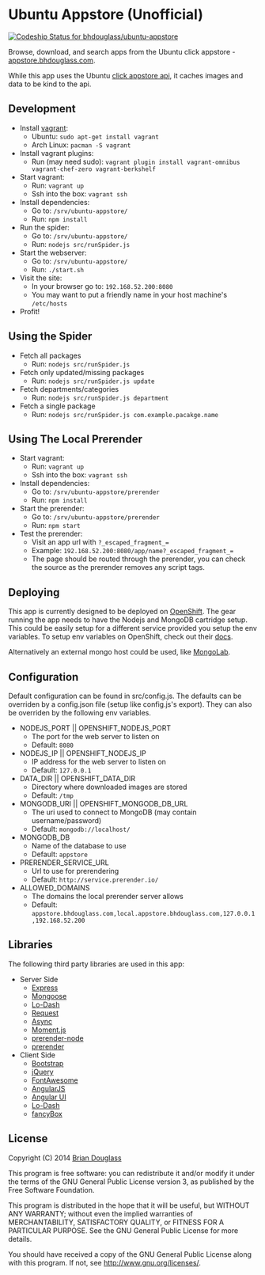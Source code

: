 # Ubuntu Appstore (Unofficial) #

[ ![Codeship Status for bhdouglass/ubuntu-appstore](https://codeship.com/projects/6a279da0-64a5-0132-af74-0639b0c195d6/status?branch=master)](https://codeship.com/projects/52618)

Browse, download, and search apps from the Ubuntu click appstore - [appstore.bhdouglass.com](http://appstore.bhdouglass.com/).

While this app uses the Ubuntu [click appstore api](https://wiki.ubuntu.com/AppStore/Interfaces/ClickPackageIndex),
it caches images and data to be kind to the api.

## Development ##

* Install [vagrant](http://vagrantup.com/):
    * Ubuntu: `sudo apt-get install vagrant`
    * Arch Linux: `pacman -S vagrant`
* Install vagrant plugins:
    * Run (may need sudo): `vagrant plugin install vagrant-omnibus vagrant-chef-zero vagrant-berkshelf`
* Start vagrant:
    * Run: `vagrant up`
    * Ssh into the box: `vagrant ssh`
* Install dependencies:
    * Go to: `/srv/ubuntu-appstore/`
    * Run: `npm install`
* Run the spider:
    * Go to: `/srv/ubuntu-appstore/`
    * Run: `nodejs src/runSpider.js`
* Start the webserver:
    * Go to: `/srv/ubuntu-appstore/`
    * Run: `./start.sh`
* Visit the site:
    * In your browser go to: `192.168.52.200:8080`
    * You may want to put a friendly name in your host machine's `/etc/hosts`
* Profit!

## Using the Spider ##

* Fetch all packages
    * Run: `nodejs src/runSpider.js`
* Fetch only updated/missing packages
    * Run: `nodejs src/runSpider.js update`
* Fetch departments/categories
    * Run: `nodejs src/runSpider.js department`
* Fetch a single package
    * Run: `nodejs src/runSpider.js com.example.pacakge.name`

## Using The Local Prerender ##

* Start vagrant:
    * Run: `vagrant up`
    * Ssh into the box: `vagrant ssh`
* Install dependencies:
    * Go to: `/srv/ubuntu-appstore/prerender`
    * Run: `npm install`
* Start the prerender:
    * Go to: `/srv/ubuntu-appstore/prerender`
    * Run: `npm start`
* Test the prerender:
    * Visit an app url with `?_escaped_fragment_=`
    * Example: `192.168.52.200:8080/app/name?_escaped_fragment_=`
    * The page should be routed through the prerender, you can check the source as the prerender removes any script tags.

## Deploying ##

This app is currently designed to be deployed on [OpenShift](https://www.openshift.com).
The gear running the app needs to have the Nodejs and MongoDB cartridge setup.
This could be easily setup for a different service provided you setup the env variables.
To setup env variables on OpenShift, check out their [docs](https://developers.openshift.com/en/managing-environment-variables.html#custom-variables).

Alternatively an external mongo host could be used, like [MongoLab](https://mongolab.com/).

## Configuration ##

Default configuration can be found in src/config.js. The defaults can be overriden
by a config.json file (setup like config.js's export). They can also be overriden
by the following env variables.

* NODEJS_PORT || OPENSHIFT_NODEJS_PORT
    * The port for the web server to listen on
    * Default: `8080`
* NODEJS_IP || OPENSHIFT_NODEJS_IP
    * IP address for the web server to listen on
    * Default: `127.0.0.1`
* DATA_DIR || OPENSHIFT_DATA_DIR
    * Directory where downloaded images are stored
    * Default: `/tmp`
* MONGODB_URI || OPENSHIFT_MONGODB_DB_URL
    * The uri used to connect to MongoDB (may contain username/password)
    * Default: `mongodb://localhost/`
* MONGODB_DB
    * Name of the database to use
    * Default: `appstore`
* PRERENDER_SERVICE_URL
    * Url to use for prerendering
    * Default: `http://service.prerender.io/`
* ALLOWED_DOMAINS
    * The domains the local prerender server allows
    * Default: `appstore.bhdouglass.com,local.appstore.bhdouglass.com,127.0.0.1,192.168.52.200`

## Libraries ##

The following third party libraries are used in this app:

* Server Side
    * [Express](http://expressjs.com/)
    * [Mongoose](http://mongoosejs.com/)
    * [Lo-Dash](https://lodash.com/)
    * [Request](https://github.com/request/request)
    * [Async](https://github.com/caolan/async)
    * [Moment.js](http://momentjs.com/)
    * [prerender-node](https://github.com/prerender/prerender-node#using-your-own-prerender-service)
    * [prerender](https://github.com/prerender/prerender)
* Client Side
    * [Bootstrap](http://getbootstrap.com/)
    * [jQuery](http://jquery.com/)
    * [FontAwesome](http://fontawesome.io/)
    * [AngularJS](https://angularjs.org/)
    * [Angular UI](http://angular-ui.github.io/)
    * [Lo-Dash](https://lodash.com/)
    * [fancyBox](http://fancyapps.com/fancybox/)

## License ##

Copyright (C) 2014 [Brian Douglass](http://bhdouglass.com/)

This program is free software: you can redistribute it and/or modify it under the terms of the GNU General Public License version 3, as published
by the Free Software Foundation.

This program is distributed in the hope that it will be useful, but WITHOUT ANY WARRANTY; without even the implied warranties of MERCHANTABILITY, SATISFACTORY QUALITY, or FITNESS FOR A PARTICULAR PURPOSE.  See the GNU General Public License for more details.

You should have received a copy of the GNU General Public License along with this program.  If not, see <http://www.gnu.org/licenses/>.
